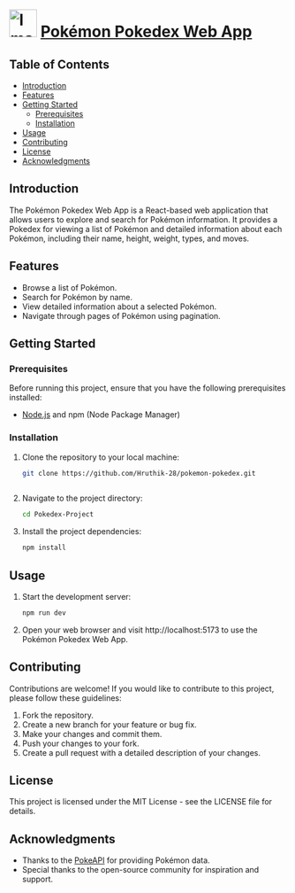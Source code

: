 
# <img src="https://github.com/Hruthik-28/Pokedex-Project/assets/104006523/7a60b639-397d-454b-8f12-ee404706ffaf" width="50" alt="Image Description"> [Pokémon Pokedex Web App](https://pokedex-pro-master.netlify.app/)



## Table of Contents

- [Introduction](#introduction)
- [Features](#features)
- [Getting Started](#getting-started)
  - [Prerequisites](#prerequisites)
  - [Installation](#installation)
- [Usage](#usage)
- [Contributing](#contributing)
- [License](#license)
- [Acknowledgments](#acknowledgments)

## Introduction

The Pokémon Pokedex Web App is a React-based web application that allows users to explore and search for Pokémon information. It provides a Pokedex for viewing a list of Pokémon and detailed information about each Pokémon, including their name, height, weight, types, and moves.

## Features

- Browse a list of Pokémon.
- Search for Pokémon by name.
- View detailed information about a selected Pokémon.
- Navigate through pages of Pokémon using pagination.

## Getting Started

### Prerequisites

Before running this project, ensure that you have the following prerequisites installed:

- [Node.js](https://nodejs.org/) and npm (Node Package Manager)

### Installation

1. Clone the repository to your local machine:
   ```bash
   git clone https://github.com/Hruthik-28/pokemon-pokedex.git
  
2. Navigate to the project directory:
   ```bash
   cd Pokedex-Project
3. Install the project dependencies:
   ```bash
   npm install

## Usage

1. Start the development server:

   ```bash
   npm run dev
2. Open your web browser and visit http://localhost:5173 to use the Pokémon Pokedex Web App.

## Contributing

Contributions are welcome! If you would like to contribute to this project, please follow these guidelines:

1. Fork the repository.
2. Create a new branch for your feature or bug fix.
3. Make your changes and commit them.
4. Push your changes to your fork.
5. Create a pull request with a detailed description of your changes.

## License

This project is licensed under the MIT License - see the LICENSE file for details.

## Acknowledgments
- Thanks to the [PokeAPI](https://pokeapi.co/) for providing Pokémon data.
- Special thanks to the open-source community for inspiration and support.

